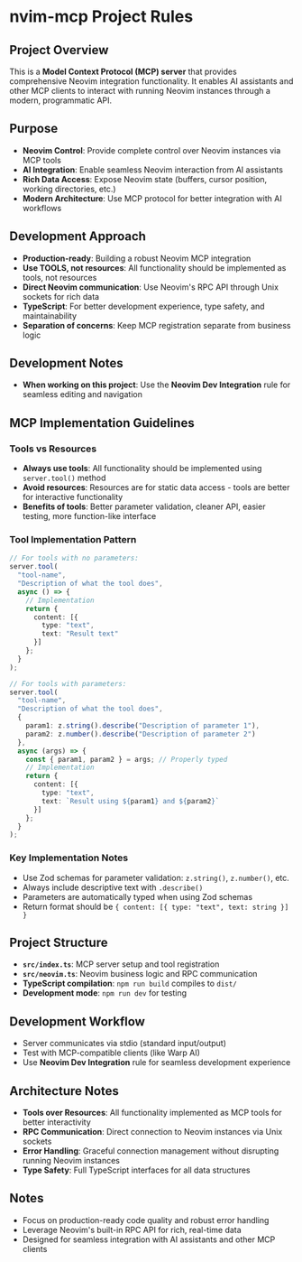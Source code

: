 # nvim-mcp Project Rules

## Project Overview
This is a **Model Context Protocol (MCP) server** that provides comprehensive Neovim integration functionality. It enables AI assistants and other MCP clients to interact with running Neovim instances through a modern, programmatic API.

## Purpose
- **Neovim Control**: Provide complete control over Neovim instances via MCP tools
- **AI Integration**: Enable seamless Neovim interaction from AI assistants
- **Rich Data Access**: Expose Neovim state (buffers, cursor position, working directories, etc.)
- **Modern Architecture**: Use MCP protocol for better integration with AI workflows

## Development Approach
- **Production-ready**: Building a robust Neovim MCP integration
- **Use TOOLS, not resources**: All functionality should be implemented as tools, not resources
- **Direct Neovim communication**: Use Neovim's RPC API through Unix sockets for rich data
- **TypeScript**: For better development experience, type safety, and maintainability
- **Separation of concerns**: Keep MCP registration separate from business logic

## Development Notes
- **When working on this project**: Use the **Neovim Dev Integration** rule for seamless editing and navigation

## MCP Implementation Guidelines

### Tools vs Resources
- **Always use tools**: All functionality should be implemented using `server.tool()` method
- **Avoid resources**: Resources are for static data access - tools are better for interactive functionality
- **Benefits of tools**: Better parameter validation, cleaner API, easier testing, more function-like interface

### Tool Implementation Pattern
```typescript
// For tools with no parameters:
server.tool(
  "tool-name",
  "Description of what the tool does",
  async () => {
    // Implementation
    return {
      content: [{
        type: "text",
        text: "Result text"
      }]
    };
  }
);

// For tools with parameters:
server.tool(
  "tool-name",
  "Description of what the tool does",
  {
    param1: z.string().describe("Description of parameter 1"),
    param2: z.number().describe("Description of parameter 2")
  },
  async (args) => {
    const { param1, param2 } = args; // Properly typed
    // Implementation
    return {
      content: [{
        type: "text",
        text: `Result using ${param1} and ${param2}`
      }]
    };
  }
);
```

### Key Implementation Notes
- Use Zod schemas for parameter validation: `z.string()`, `z.number()`, etc.
- Always include descriptive text with `.describe()`
- Parameters are automatically typed when using Zod schemas
- Return format should be `{ content: [{ type: "text", text: string }] }`

## Project Structure
- **`src/index.ts`**: MCP server setup and tool registration
- **`src/neovim.ts`**: Neovim business logic and RPC communication
- **TypeScript compilation**: `npm run build` compiles to `dist/`
- **Development mode**: `npm run dev` for testing

## Development Workflow
- Server communicates via stdio (standard input/output)
- Test with MCP-compatible clients (like Warp AI)
- Use **Neovim Dev Integration** rule for seamless development experience

## Architecture Notes
- **Tools over Resources**: All functionality implemented as MCP tools for better interactivity
- **RPC Communication**: Direct connection to Neovim instances via Unix sockets
- **Error Handling**: Graceful connection management without disrupting running Neovim instances
- **Type Safety**: Full TypeScript interfaces for all data structures

## Notes
- Focus on production-ready code quality and robust error handling
- Leverage Neovim's built-in RPC API for rich, real-time data
- Designed for seamless integration with AI assistants and other MCP clients
